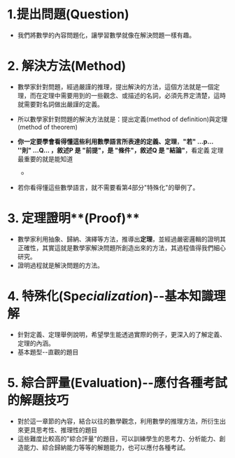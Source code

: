 # 1.提出問題\(Question\)

* 我們將數學的內容問題化，讓學習數學就像在解決問題一樣有趣。

# 2. 解決方法\(Method\)

* 數學家針對問題，經過嚴謹的推理，提出解決的方法，這個方法就是一個定理，而在定理中需要用到的一些觀念、或描述的名詞，必須先界定清楚，這時就需要對名詞做出嚴謹的定義。
* 所以數學家針對問題的解決方法就是：提出定義\(method of definition\)與定理\(method of theorem\)
* **你一定要學會看得懂這些利用數學語言所表達的定義、定理**，**"若" …p… ''則" …Q… ，敘述P 是 "前提"，是 "條件"，敘述Q 是 "結論"**，看定義 定理最重要的就是能知道 

  * 
* 若你看得懂這些數學語言，就不需要看第4部分"特殊化"的舉例了。

# 3. 定理證明**\(Proof\)**

* 數學家利用抽象、歸納、演繹等方法，推導出**定理**，並經過嚴密邏輯的證明其正確性，其實這就是數學家解決問題所創造出來的方法，其過程值得我們細心研究。
* 證明過程就是解決問題的方法。

# 4. **特殊化\(Sp**_**ecialization**_**\)--基本知識理解**

* 針對定義、定理舉例說明，希望學生能透過實際的例子，更深入的了解定義、定理的內涵。
* 基本題型--直觀的題目

# **5. 綜合評量\(Evaluation\)--應付各種考試的解題技巧**

* 對於這一章節的內容，結合以往的數學觀念，利用數學的推理方法，所衍生出來更具思考性、推理性的題目
* 這些難度比較高的"綜合評量"的題目，可以訓練學生的思考力、分析能力、創造能力、綜合歸納能力等等的解題能力，也可以應付各種考試。



